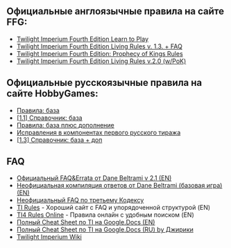 ## Официальные англоязычные правила на сайте FFG:

* [Twilight Imperium Fourth Edition Learn to Play](https://images-cdn.fantasyflightgames.com/filer_public/c4/f0/c4f03c19-f9da-422f-b162-73f393e64a28/ti-k0289_learn_to_play_2020_web.pdf)
* [Twilight Imperium Fourth Edition Living Rules v. 1.3. + FAQ](https://images-cdn.fantasyflightgames.com/filer_public/da/df/dadf9f07-78f3-43ac-9cce-dd6b55b24ec2/ti4_living_rules_reference_v1_3_web.pdf)
* [Twilight Imperium Fourth Edition: Prophecy of Kings Rules](https://images-cdn.fantasyflightgames.com/filer_public/bd/a2/bda2d75d-0481-4563-a443-d45e4dea46f8/ti10_rulebook_web-good.pdf)
* [Twilight Imperium Fourth Edition Living Rules v.2.0 (w/PoK)](https://images-cdn.fantasyflightgames.com/filer_public/51/55/51552c7f-c05c-445b-84bf-4b073456d008/ti10_pok_living_rules_reference_20_web.pdf)

## Официальные русскоязычные правила на сайте HobbyGames:

* [Правила: база](https://hobbygames.ru/download/rules/Sumerki_imperii_Chetvertoe_izdanie_-_pravila.pdf)
* [\[1.1\] Справочник: база](https://hobbygames.ru/download/rules/Sumerki_imperii_Chetvertoe_izdanie_-_spravochnik.pdf)
* [Правила: база плюс дополнение](https://hobbygames.ru/download/rules/TI10_Rulebook_v3_web.pdf)
* [Исправления в компонентах первого русского тиража](https://hobbygames.ru/download/rules/Symerki_imperii_prorochestvo_korolei_ispravl.pdf)
* [\[1.3\] Справочник: база + доп](https://hobbygames.ru/download/rules/TI07_Rules_Reference_RU_2021_web-min.pdf)

## FAQ

* [Официальный FAQ&Errata от Dane Beltrami v 2.1 (EN)](https://docs.google.com/document/d/1_93kw7KkzvAXoQAxRioxo7iAt-Ar6BMIxdNf4Lv25rI/edit)
* [Неофициальная компиляция ответов от Dane Beltrami (базовая игра) (EN)](https://docs.google.com/document/d/1Bgl9OpP-162sifCcratI9RtbOSTNXtFGnKEU_-89rZI/edit)
* [Неофициальный FAQ по третьему Кодексу](https://docs.google.com/document/d/1XzZ6eIM5Bx4-7Rb5OIuxHwlWloObFOiEdu7wYqDw4fM/edit?usp=sharing)
* [TI Rules](https://www.tirules.com/) - Хороший сайт с FAQ и упорядоченной структурой (EN)
* [TI4 Rules Online](https://ti4rules.github.io/) - Правила онлайн с удобным поиском (EN)
* [Полный Cheat Sheet по TI на Google.Docs (EN)](https://docs.google.com/spreadsheets/d/11sQx8tPPItgQyUE4kyaM1SleYNOTSiPTSTwDJ1XKTxQ/edit#gid=2112696531)
* [Полный Cheat Sheet по TI на Google.Docs (RU) by Джирики](https://docs.google.com/spreadsheets/d/1Qid8xI1j6Z1GIlJ4jqOq0J-F16nTj4nRjTvBIPdbF-g/edit#gid=2112696531)
* [Twilight Imperium Wiki](https://twilight-imperium.fandom.com/wiki/Twilight_Imperium_Wiki)
